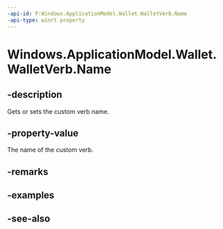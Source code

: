 ----api-id: P:Windows.ApplicationModel.Wallet.WalletVerb.Name
-api-type: winrt property
---<!-- Property syntaxpublic string Name { get;  set; }--># Windows.ApplicationModel.Wallet.WalletVerb.Name## -descriptionGets or sets the custom verb name.## -property-valueThe name of the custom verb.## -remarks## -examples## -see-also